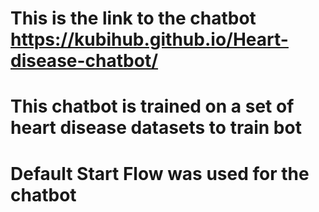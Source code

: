 # This is the link to the chatbot https://kubihub.github.io/Heart-disease-chatbot/
# This chatbot is trained on a set of heart disease datasets to train bot
# Default Start Flow was used for the chatbot
